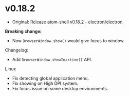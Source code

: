 # v0.18.2

* Original: [Release atom-shell v0.18.2 - electron/electron](https://github.com/electron/electron/releases/tag/v0.18.2)

**Breaking change:**

* Now `BrowserWindow.show()` would give focus to window.

Changelog:

* Add `BrowserWindow.showInactive()` API.

Linux

* Fix detecting global application menu.
* Fix showing on High DPI system.
* Fix focus issue on some desktop environments.
